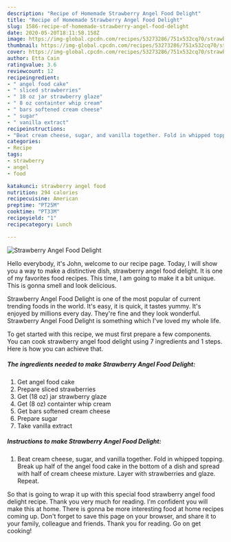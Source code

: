 ```yaml
---
description: "Recipe of Homemade Strawberry Angel Food Delight"
title: "Recipe of Homemade Strawberry Angel Food Delight"
slug: 1586-recipe-of-homemade-strawberry-angel-food-delight
date: 2020-05-20T18:11:58.158Z
image: https://img-global.cpcdn.com/recipes/53273286/751x532cq70/strawberry-angel-food-delight-recipe-main-photo.jpg
thumbnail: https://img-global.cpcdn.com/recipes/53273286/751x532cq70/strawberry-angel-food-delight-recipe-main-photo.jpg
cover: https://img-global.cpcdn.com/recipes/53273286/751x532cq70/strawberry-angel-food-delight-recipe-main-photo.jpg
author: Etta Cain
ratingvalue: 3.6
reviewcount: 12
recipeingredient:
- " angel food cake"
- " sliced strawberries"
- " 18 oz jar strawberry glaze"
- " 8 oz containter whip cream"
- " bars softened cream cheese"
- " sugar"
- " vanilla extract"
recipeinstructions:
- "Beat cream cheese, sugar, and vanilla together. Fold in whipped topping. Break up half of the angel food cake in the bottom of a dish and spread with half of cream cheese mixture. Layer with strawberries and glaze. Repeat."
categories:
- Recipe
tags:
- strawberry
- angel
- food

katakunci: strawberry angel food 
nutrition: 294 calories
recipecuisine: American
preptime: "PT25M"
cooktime: "PT33M"
recipeyield: "1"
recipecategory: Lunch

---
```



![Strawberry Angel Food Delight](https://img-global.cpcdn.com/recipes/53273286/751x532cq70/strawberry-angel-food-delight-recipe-main-photo.jpg)

Hello everybody, it's John, welcome to our recipe page. Today, I will show you a way to make a distinctive dish, strawberry angel food delight. It is one of my favorites food recipes. This time, I am going to make it a bit unique. This is gonna smell and look delicious.

Strawberry Angel Food Delight is one of the most popular of current trending foods in the world. It's easy, it is quick, it tastes yummy. It's enjoyed by millions every day. They're fine and they look wonderful. Strawberry Angel Food Delight is something which I've loved my whole life.




To get started with this recipe, we must first prepare a few components. You can cook strawberry angel food delight using 7 ingredients and 1 steps. Here is how you can achieve that.

<!--inarticleads1-->

##### The ingredients needed to make Strawberry Angel Food Delight:

1. Get  angel food cake
1. Prepare  sliced strawberries
1. Get  (18 oz) jar strawberry glaze
1. Get  (8 oz) containter whip cream
1. Get  bars softened cream cheese
1. Prepare  sugar
1. Take  vanilla extract




<!--inarticleads2-->

##### Instructions to make Strawberry Angel Food Delight:

1. Beat cream cheese, sugar, and vanilla together. Fold in whipped topping. Break up half of the angel food cake in the bottom of a dish and spread with half of cream cheese mixture. Layer with strawberries and glaze. Repeat.




So that is going to wrap it up with this special food strawberry angel food delight recipe. Thank you very much for reading. I'm confident you will make this at home. There is gonna be more interesting food at home recipes coming up. Don't forget to save this page on your browser, and share it to your family, colleague and friends. Thank you for reading. Go on get cooking!
